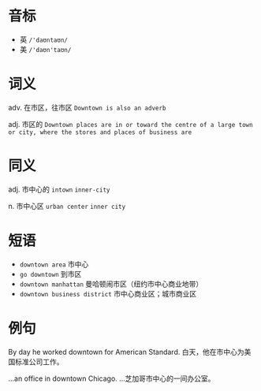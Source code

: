 # 音标

- 英 `/'daʊntaʊn/`
- 美 `/'daʊn'taʊn/`

# 词义

adv. 在市区，往市区
`Downtown is also an adverb`

adj. 市区的
`Downtown places are in or toward the centre of a large town or city, where the stores and places of business are`

# 同义

adj. 市中心的
`intown` `inner-city`

n. 市中心区
`urban center` `inner city`

# 短语

- `downtown area` 市中心
- `go downtown` 到市区
- `downtown manhattan` 曼哈顿闹市区（纽约市中心商业地带）
- `downtown business district` 市中心商业区；城市商业区

# 例句

By day he worked downtown for American Standard.
白天，他在市中心为美国标准公司工作。

...an office in downtown Chicago.
…芝加哥市中心的一间办公室。


